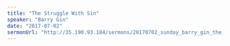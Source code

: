 ```yaml
---
title: "The Struggle With Sin"
speaker: "Barry Gin"
date: "2017-07-02"
sermonUrl: "http://35.190.93.184/sermons/20170702_sunday_barry_gin_the_struggle_with_sin.mp3"
---
```

